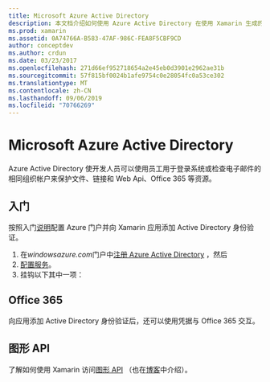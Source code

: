 ```yaml
---
title: Microsoft Azure Active Directory
description: 本文档介绍如何使用 Azure Active Directory 在使用 Xamarin 生成的移动应用程序中对用户进行身份验证。
ms.prod: xamarin
ms.assetid: 0A74766A-B583-47AF-986C-FEA8F5CBF9CD
author: conceptdev
ms.author: crdun
ms.date: 03/23/2017
ms.openlocfilehash: 271d66ef952718654a2e45eb0d3901e2962ae31b
ms.sourcegitcommit: 57f815bf0024b1afe9754c0e28054fc0a53ce302
ms.translationtype: MT
ms.contentlocale: zh-CN
ms.lasthandoff: 09/06/2019
ms.locfileid: "70766269"
---
```

# <a name="microsoft-azure-active-directory"></a>Microsoft Azure Active Directory

Azure Active Directory 使开发人员可以使用员工用于登录系统或检查电子邮件的相同组织帐户来保护文件、链接和 Web Api、Office 365 等资源。

## <a name="getting-started"></a>入门

按照入门[说明](~/cross-platform/data-cloud/active-directory/get-started/index.md)配置 Azure 门户并向 Xamarin 应用添加 Active Directory 身份验证。

1. 在*windowsazure.com*门户中[注册 Azure Active Directory](~/cross-platform/data-cloud/active-directory/get-started/register.md) ，然后
2. [配置服务](~/cross-platform/data-cloud/active-directory/get-started/configure.md)。
3. 挂钩以下其中一项：

## <a name="office-365"></a>Office 365

向应用添加 Active Directory 身份验证后，还可以使用凭据与 Office 365 交互。

## <a name="graph-api"></a>图形 API

了解如何使用 Xamarin 访问[图形 API](~/cross-platform/data-cloud/active-directory/graph.md) （也在[博客](https://blog.xamarin.com/authenticate-xamarin-mobile-apps-using-azure-active-directory/)中介绍）。
